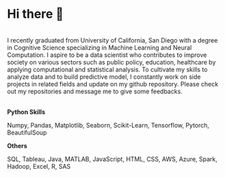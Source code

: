 # Hi there 👋 

<p>
  <br>
    I recently graduated from University of California, San Diego with a degree in Cognitive Science specializing in Machine Learning and Neural Computation. I aspire to be a data scientist who contributes to improve society on various sectors such as public policy, education, healthcare by applying computational and statistical analysis. To cultivate my skills to analyze data and to build predictive model, I constantly work on side projects in related fields and update on my github repository. Please check out my repositories and message me to give some feedbacks. 
</p>

<br>
<b>Python Skills</b>
<p>
  Numpy, Pandas, Matplotlib, Seaborn, Scikit-Learn, Tensorflow, Pytorch, BeautifulSoup
<!--   <img src="https://img.shields.io/badge/Python-3776AB?style=flat-square&logo=python&logoColor=white"/>
  <img src="https://img.shields.io/badge/NumPy-013243?style=flat-square&logo=numpy&logoColor=white"/>
  <img src="https://img.shields.io/badge/Pandas-1504581?style=flat-square&logo=pandas&logoColor=white"/>
  <img src="https://img.shields.io/badge/Matplotlib-1DA1F2?style=flat-square&logo=matpotlib&logoColor=white"/>
  <img src="https://img.shields.io/badge/Seaborn-000000?style=flat-square&logo=seaborn&logoColor=white"/>
  <img src="https://img.shields.io/badge/Sklearn-F7931E?style=flat-square&logo=scikit-learn&logoColor=white"/>
  <img src="https://img.shields.io/badge/TensorFlow-FF6F00?style=flat-square&logo=tensorflow&logoColor=white"/>
   <img src="https://img.shields.io/badge/BeautifulSoup-512db4?style=flat-square&logo=beautifulsoup&logoColor=white"/> -->
</p>
<b>Others</b>
<p>
  SQL, Tableau, Java, MATLAB, JavaScript, HTML, CSS, AWS, Azure, Spark, Hadoop, Excel, R, SAS
<!--   <img src="https://img.shields.io/badge/Tableau-E97627?style=flat-square&logo=tableau&logoColor=white">
  <img src="https://img.shields.io/badge/Java-886cc4?style=flat-square&logo=java&logoColor=white"> 
  <img src="https://img.shields.io/badge/MySQL-4479A1?style=flat-square&logo=mysql&logoColor=white"/>
  <img src="https://img.shields.io/badge/MATLAB-f47d2e?style=flat-square&logo=matlab&logoColor=white">
  <img src="https://img.shields.io/badge/Linux-fcc624?style=flat-square&logo=linux&logoColor=white">
  <img src="https://img.shields.io/badge/Git-F050321?style=flat-square&logo=git&logoColor=white"/> -->
  
<!--
**jungsoolee123/jungsoolee123** is a ✨ _special_ ✨ repository because its `README.md` (this file) appears on your GitHub profile.

Here are some ideas to get you started:

- 🔭 I’m currently working on ...
- 🌱 I’m currently learning ...
- 👯 I’m looking to collaborate on ...
- 🤔 I’m looking for help with ...
- 💬 Ask me about ...
- 📫 How to reach me: ...
- 😄 Pronouns: ...
- ⚡ Fun fact: ...
-->
